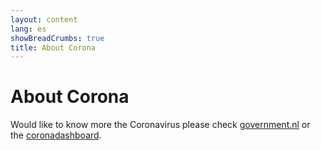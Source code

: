 ```yaml
---
layout: content
lang: es
showBreadCrumbs: true
title: About Corona
---
```


# About Corona

Would like to know more the Coronavirus please check [government.nl](https://www.government.nl/) or the [coronadashboard](https://coronadashboard.rijksoverheid.nl).
